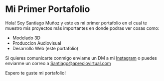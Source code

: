 # Mi Primer Portafolio

Hola! Soy Santiago Muñoz y este es mi primer portafolio en el cual te muestro mis proyectos más importantes en donde podras ver cosas como:
* Modelado 3D
* Produccion Audiovisual
* Desarrollo Web (este portafolio)

Si quieres comunicarte conmigo enviame un DM a mi [Instagram](https://www.instagram.com/santiagomunz_/) o puedes enviarme un correo a Santiago@apreciovirtual.com

Espero te guste mi portafolio!
